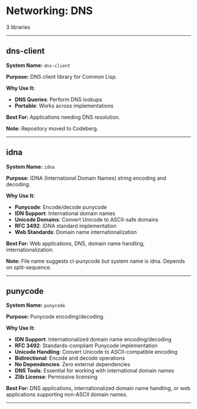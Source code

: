 # Networking: DNS

3 libraries

---

## dns-client

**System Name:** `dns-client`

**Purpose:** DNS client library for Common Lisp.

**Why Use It:**
- **DNS Queries**: Perform DNS lookups
- **Portable**: Works across implementations

**Best For:** Applications needing DNS resolution.

**Note:** Repository moved to Codeberg.

---


## idna

**System Name:** `idna`

**Purpose:** IDNA (International Domain Names) string encoding and decoding.

**Why Use It:**
- **Punycode**: Encode/decode punycode
- **IDN Support**: International domain names
- **Unicode Domains**: Convert Unicode to ASCII-safe domains
- **RFC 3492**: IDNA standard implementation
- **Web Standards**: Domain name internationalization

**Best For:** Web applications, DNS, domain name handling, internationalization.

**Note:** File name suggests cl-punycode but system name is idna. Depends on split-sequence.

---


## punycode

**System Name:** `punycode`

**Purpose:** Punycode encoding/decoding.

**Why Use It:**
- **IDN Support**: Internationalized domain name encoding/decoding
- **RFC 3492**: Standards-compliant Punycode implementation
- **Unicode Handling**: Convert Unicode to ASCII-compatible encoding
- **Bidirectional**: Encode and decode operations
- **No Dependencies**: Zero external dependencies
- **DNS Tools**: Essential for working with international domain names
- **Zlib License**: Permissive licensing

**Best For:** DNS applications, internationalized domain name handling, or web applications supporting non-ASCII domain names.

---


